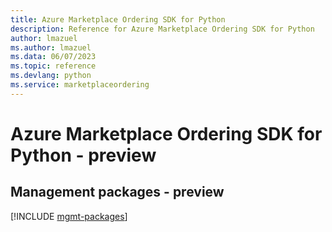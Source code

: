 ```yaml
---
title: Azure Marketplace Ordering SDK for Python
description: Reference for Azure Marketplace Ordering SDK for Python
author: lmazuel
ms.author: lmazuel
ms.data: 06/07/2023
ms.topic: reference
ms.devlang: python
ms.service: marketplaceordering
---
```

# Azure Marketplace Ordering SDK for Python - preview

## Management packages - preview
[!INCLUDE [mgmt-packages](marketplace-ordering-mgmt-index.md)]